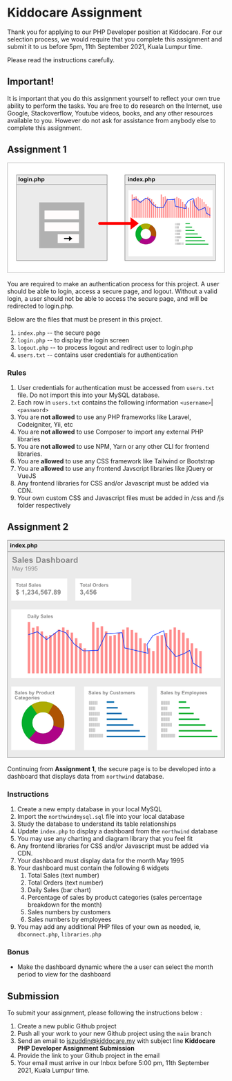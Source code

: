 # Kiddocare Assignment

Thank you for applying to our PHP Developer position at Kiddocare. For our selection process, we would require that you complete this assignment and submit it to us before 5pm, 11th September 2021, Kuala Lumpur time.

Please read the instructions carefully.

## Important!

It is important that you do this assignment yourself to reflect your own true ability to perform the tasks. You are free to do research on the Internet, use Google, Stackoverflow, Youtube videos, books, and any other resources available to you. However do not ask for assistance from anybody else to complete this assignment.

## Assignment 1

![Login Diagram](login-diagrame.png "Login diagram")

You are required to make an authentication process for this project. A user should be able to login, access a secure page, and logout. Without a valid login, a user should not be able to access the secure page, and will be redirected to login.php.

Below are the files that must be present in this project.

1. `index.php` -- the secure page
2. `login.php` -- to display the login screen
3. `logout.php` -- to process logout and redirect user to login.php
4. `users.txt` -- contains user credentials for authentication

### Rules

1. User credentials for authentication must be accessed from `users.txt` file. Do not import this into your MySQL database.
2. Each row in `users.txt` contains the following information `<username>`|`<password>`
3. You are **not allowed** to use any PHP frameworks like Laravel, Codeigniter, Yii, etc
4. You are **not allowed** to use Composer to import any external PHP libraries
5. You are **not allowed** to use NPM, Yarn or any other CLI for frontend libraries.
6. You are **allowed** to use any CSS framework like Tailwind or Bootstrap
7. You are **allowed** to use any frontend Javscript libraries like jQuery or VueJS
8. Any frontend libraries for CSS and/or Javascript must be added via CDN. 
9. Your own custom CSS and Javascript files must be added in /css and /js folder respectively

## Assignment 2

![Dashboard](dashboard.png "Dashboard")

Continuing from **Assignment 1**, the secure page is to be developed into a dashboard that displays data from `northwind` database.

### Instructions

1. Create a new empty database in your local MySQL
2. Import the `northwindmysql.sql` file into your local database
3. Study the database to understand its table relationships
4. Update `index.php` to display a dashboard from the `northwind` database
5. You may use any charting and diagram library that you feel fit
6. Any frontend libraries for CSS and/or Javascript must be added via CDN. 
7. Your dashboard must display data for the month May 1995
8. Your dashboard must contain the following 6 widgets
   1. Total Sales (text number)
   2. Total Orders (text number)
   3. Daily Sales (bar chart)
   4. Percentage of sales by product categories (sales percentage breakdown for the month)
   5. Sales numbers by customers
   6. Sales numbers by employees
9. You may add any additional PHP files of your own as needed, ie, `dbconnect.php`, `libraries.php`

### Bonus

* Make the dashboard dynamic where the a user can select the month period to view for the dashboard

## Submission

To submit your assignment, please following the instructions below :

1. Create a new public Github project
2. Push all your work to your new Github project using the `main` branch
3. Send an email to iszuddin@kiddocare.my with subject line **Kiddocare PHP Developer Assignment Submission**
4. Provide the link to your Github project in the email
5. Your email must arrive in our Inbox before 5:00 pm, 11th September 2021, Kuala Lumpur time.
